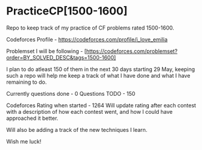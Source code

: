 # PracticeCP[1500-1600]

Repo to keep track of my practice of CF problems rated 1500-1600.

Codeforces Profile - https://codeforces.com/profile/i_love_emilia

Problemset I will be following - [https://codeforces.com/problemset?order=BY_SOLVED_DESC&tags=1500-1600]

I plan to do atleast 150 of them in the next 30 days starting 29 May, keeping such a repo will help me keep a track of what I have done and what I have remaining to do.

Currently questions done - 0
Questions TODO - 150

Codeforces Rating when started - 1264
Will update rating after each contest with a description of how each contest went, and how I could have approached it better.

Will also be adding a track of the new techniques I learn.
 
Wish me luck!